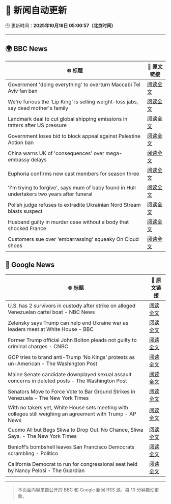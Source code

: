 # 🧠 新闻自动更新

🕒 更新时间：**2025年10月18日 05:00:57（北京时间）**

---

## 🌍 BBC News

| 🌐 标题 | 🔗 原文链接 |
|--------|-------------|
| Government 'doing everything' to overturn Maccabi Tel Aviv fan ban | [阅读全文](https://www.bbc.com/news/articles/c5ylxn8g2y2o?at_medium=RSS&at_campaign=rss) |
| We're furious the 'Lip King' is selling weight-loss jabs, say dead mother's family | [阅读全文](https://www.bbc.com/news/articles/c4gk0w95jyjo?at_medium=RSS&at_campaign=rss) |
| Landmark deal to cut global shipping emissions in tatters after US pressure | [阅读全文](https://www.bbc.com/news/articles/c3vnl0yxg53o?at_medium=RSS&at_campaign=rss) |
| Government loses bid to block appeal against Palestine Action ban | [阅读全文](https://www.bbc.com/news/articles/ce9dg5v43vmo?at_medium=RSS&at_campaign=rss) |
| China warns UK of 'consequences' over mega-embassy delays | [阅读全文](https://www.bbc.com/news/articles/c629j10gln8o?at_medium=RSS&at_campaign=rss) |
| Euphoria confirms new cast members for season three | [阅读全文](https://www.bbc.com/news/articles/c8eyk31w3j5o?at_medium=RSS&at_campaign=rss) |
| 'I'm trying to forgive', says mum of baby found in Hull undertakers two years after funeral | [阅读全文](https://www.bbc.com/news/articles/clykvp0424po?at_medium=RSS&at_campaign=rss) |
| Polish judge refuses to extradite Ukrainian Nord Stream blasts suspect | [阅读全文](https://www.bbc.com/news/articles/c8drmzv98jzo?at_medium=RSS&at_campaign=rss) |
| Husband guilty in murder case without a body that shocked France | [阅读全文](https://www.bbc.com/news/articles/crexz473pvxo?at_medium=RSS&at_campaign=rss) |
| Customers sue over 'embarrassing' squeaky On Cloud shoes | [阅读全文](https://www.bbc.com/news/articles/c803lzr87yno?at_medium=RSS&at_campaign=rss) |

## 📰 Google News

| 🌐 标题 | 🔗 原文链接 |
|--------|-------------|
| U.S. has 2 survivors in custody after strike on alleged Venezuelan cartel boat - NBC News | [阅读全文](https://news.google.com/rss/articles/CBMirAFBVV95cUxPMXBaWlUzVTVPaXdNeWZpdFdPY21yeGE0aXVGX0kxNWxWdWhRcENWb0dEdkhDQTRiMTB5NUhfR25aUUhSM0pBa0ZKRDkzNjR5dkpPeGZXUHExZXpJckRaZzdyTXQ4N0lyaU9mS0V6OFdWcTVtTnVxNGlONld3ZWlrTkxUMWhvaWFEOHQzMVZGdUR3WDV1dnZGWkxuNFZnLXZ6Q0tRYlRtN1Z1Z0ow0gFWQVVfeXFMUDB0VHUwb1RVQkRJUXpVSTFlMkpCRm14LWUzaVZIZGxVMVRFSUw5SUx0V3ZBZ1dHdkx0dzhSRnpsb1ZYMTByekR3a2xwREN2bW1CbnB2Zmc?oc=5) |
| Zelensky says Trump can help end Ukraine war as leaders meet at White House - BBC | [阅读全文](https://news.google.com/rss/articles/CBMiVEFVX3lxTE5peHR5d3ZtaUJUcVNiLVBrV29wVkM2aWdzd3BtQTUwdXlXWkxRdVRWOWh0bmxpUWZPZzJMcVlHMVdKbUVFVnhDaHNRQ21mOHlvVGhVcw?oc=5) |
| Former Trump official John Bolton pleads not guilty to criminal charges - CNBC | [阅读全文](https://news.google.com/rss/articles/CBMidkFVX3lxTE1HcjZyVnhwYXMxQWtGdjRoS1dybmRMOHpxWXc0bmQ5alduWUFuamFTUHZrSHZfdHRTRDdWa2I3WGZMRXNKUmRZNzFMQU84YUljMV9vSzVXVkVDR18zSWxwR2QtVHV4Z3RORldHWlEwSEZvc1p5QUHSAXtBVV95cUxNS2wyRkZaM29pcHVPQ3o2ejdvSkJxdng2NHdPWUo5WjVBSF9LNWQ5aVNNMkxCYmFBVGR5ZG9GLUcxRTdteHFINFRqanEwRy1tZ2p3SEpKSlRMNTJFUFV6eE5XMXZ0ZXNXWlJtVUtfLWlnZExqVXNpS0RfcW8?oc=5) |
| GOP tries to brand anti-Trump ‘No Kings’ protests as un-American - The Washington Post | [阅读全文](https://news.google.com/rss/articles/CBMijgFBVV95cUxQMTNVUkotbEctUGd1dm84NXFYLS0zMVhPWUhsSnhMTGxxZE1Bc3N4UElETTduUFFEdkl6SmJIa0RGME1XZDloUDYyRTBndzhkM1R1V21SdWIybGhhbmRpY25TWEpNaUxoRnlkc0hpOWZhaWVEVGNJZEVCd3l0QjJfVVlJY2lfd1dhTko1T21R?oc=5) |
| Maine Senate candidate downplayed sexual assault concerns in deleted posts - The Washington Post | [阅读全文](https://news.google.com/rss/articles/CBMiqgFBVV95cUxQLXM4cm9TcGN0WlR6bVhQNmxzNkcyTFlITTVwdmhpN0VqX2JSSEVLNnpaUDBrVTBpdHR3WEZBRHRwMm9vc1QxVTgxREhYUlE0dXczM21QVVRkczJmVWxWeVhzQ3cxbGxyc0o0QjllcTlpNXlGVWg1WVF2Z3RaSEJfRjZRaF9vc3VraEJFUGk0VUdsZUpvOHJGSGhxaUJtczFkUGVnOGdqMHhudw?oc=5) |
| Senators Move to Force Vote to Bar Ground Strikes in Venezuela - The New York Times | [阅读全文](https://news.google.com/rss/articles/CBMikAFBVV95cUxOcmM4S2R5WWwtUFJ1dl84WDNaZE9faFBPRjllQW1aUk51QWFPWWkxNGFKMVM4ajVSVUdMTXNKclNoME1ndXdwYjFoZmVZRHZJczVaREhjamQ5Vi04ZGlEYzU4aEZNR1I2Y1E1SnZScEhITHdDd1ZhVkVUYVMzX21SSFA2bFBfVkF1QjgwSXVTdWw?oc=5) |
| With no takers yet, White House sets meeting with colleges still weighing an agreement with Trump - AP News | [阅读全文](https://news.google.com/rss/articles/CBMioAFBVV95cUxPOU1FUHJsLUxxMVhPVnQzelJPZ2IzWkx2VkxsN19ZYW5lYjNFNVNpbWlMT0ItR3lsX3VKLWdiam55b0I5OVBMWXdMbFlmTkY5VWRXZG13MEwzbzlZN2p3dVdEbkVfcXJXZXZiN2dONFh3Y2R6T0FDT1dDMHQtTS1zRm5pblBxbVhqZ2s1aUZ1UWdVUE5IOVFCQml5aDlXYmRq?oc=5) |
| Cuomo All but Begs Sliwa to Drop Out. No Chance, Sliwa Says. - The New York Times | [阅读全文](https://news.google.com/rss/articles/CBMid0FVX3lxTFBHT1JzQ0RTWHVtTV9HM050ZHJpZ0NaMU5HNHpOR1lPNjJoRWFPV3U0YlVOTU1HeVZDb1dBUmx5MkM0Rm5jZVNRei13RHlUNmp6Nmd2Tm4xRlg3Q2FIMXVxUlBRcllKUEthWU04S3JrTXprUzQzOEUw?oc=5) |
| Benioff’s bombshell leaves San Francisco Democrats scrambling - Politico | [阅读全文](https://news.google.com/rss/articles/CBMitAFBVV95cUxPRl9OOTdMQjdodEhKd2E3Q1Z4R3hRRE90MnNpRDJrVzBJNjk1ZWNnVHZKVVJiZmRITkxPY0NvZnpxOUg4R2NMZXFqTFN2RGdkMUpxNnpKQXE4VUprSnBoMTBZeEMtWWtOcmZxRkN6XzhhRTVpTHVYcTVHLWJsQS1GUEpqTC1WSm43cjU2Tk95cFVab3R3MUtZalVpdzNyUEtoMU90emJPUEhyN0c0d2xGVkJ1OHc?oc=5) |
| California Democrat to run for congressional seat held by Nancy Pelosi - The Guardian | [阅读全文](https://news.google.com/rss/articles/CBMiigFBVV95cUxPX3IydTRmaTdsSmhYb0x0ZHRPNTk5SUxuX1lvMDNKRWQwMkE5MUxENzgtMkw1NElEc3ZBWEFfTktCT3pkQjJFdFZ0ZHRPX1hmYkdCR1llNWFMWnhWNlV2SDdncDNwYi1kX0tOenpSdzd3N2dJZV9EOGpfRWNrVlVpYUdKSEd2c0libWc?oc=5) |

---
> 本页面内容来自公开的 BBC 和 Google 新闻 RSS 源，每 10 分钟自动更新。